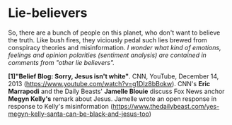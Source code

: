 # Lie-believers
So, there are a bunch of people on this planet, who don't want to believe the truth. Like bush fires, they viciously pedal such lies brewed from conspiracy theories and misinformation. _I wonder what kind of emotions, feelings and opinion polarities (sentiment analysis) are contained in comments from "other lie believers"._

__[1]"Belief Blog: Sorry, Jesus isn't white"__. CNN, YouTube, December 14, 2013 (https://www.youtube.com/watch?v=g1Dlz8bBokw). CNN's __Eric Marrapodi__ and the Daily Beasts' __Jamelle Blouie__ discuss Fox News anchor __Megyn Kelly's__ remark about Jesus. Jamelle wrote an open response in response to Kelly's misinformation (https://www.thedailybeast.com/yes-megyn-kelly-santa-can-be-black-and-jesus-too)   
